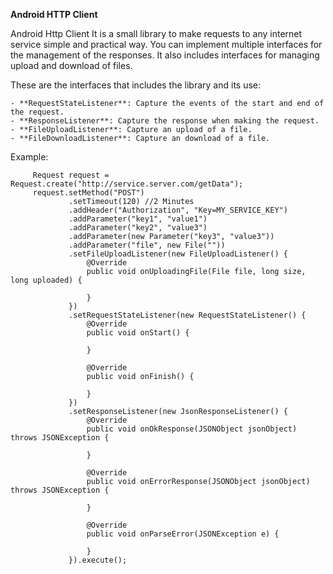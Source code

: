 **Android HTTP Client**

Android Http Client It is a small library to make requests to any internet service simple and practical way.
You can implement multiple interfaces for the management of the responses. It also includes interfaces
for managing upload and download of files.

These are the interfaces that includes the library and its use:

    - **RequestStateListener**: Capture the events of the start and end of the request.
    - **ResponseListener**: Capture the response when making the request.
    - **FileUploadListener**: Capture an upload of a file.
    - **FileDownloadListener**: Capture an download of a file.

Example:

         Request request = Request.create("http://service.server.com/getData");
         request.setMethod("POST")
                 .setTimeout(120) //2 Minutes
                 .addHeader("Authorization", "Key=MY_SERVICE_KEY")
                 .addParameter("key1", "value1")
                 .addParameter("key2", "value3")
                 .addParameter(new Parameter("key3", "value3"))
                 .addParameter("file", new File(""))
                 .setFileUploadListener(new FileUploadListener() {
                     @Override
                     public void onUploadingFile(File file, long size, long uploaded) {

                     }
                 })
                 .setRequestStateListener(new RequestStateListener() {
                     @Override
                     public void onStart() {

                     }

                     @Override
                     public void onFinish() {

                     }
                 })
                 .setResponseListener(new JsonResponseListener() {
                     @Override
                     public void onOkResponse(JSONObject jsonObject) throws JSONException {

                     }

                     @Override
                     public void onErrorResponse(JSONObject jsonObject) throws JSONException {

                     }

                     @Override
                     public void onParseError(JSONException e) {

                     }
                 }).execute();

